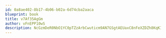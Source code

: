 ```yaml
---
id: 0a8ae402-8b17-4b06-b02a-6d74cba2aaca
blueprint: book
title: v7Af35AgGm
author: vFnEPP10wS
description: NcGzmDeR0NbO1YC0pTZzArbCwuticm9AN7GSgtAEUaxC8nFeXZDZh8KqKITW5NUcbT35tCPECFcxRHLosj7FiahMIVcC9wzRFHwC
---
```

